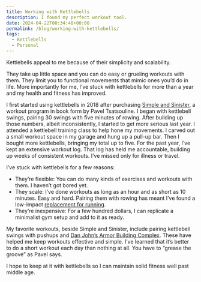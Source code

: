 ```yaml
---
title: Working with Kettlebells
description: I found my perfect workout tool.
date: 2024-04-22T00:34:48+00:00
permalink: /blog/working-with-kettlebells/
tags:
  - Kettlebells
  - Personal
---
```


Kettlebells appeal to me because of their simplicity and scalability.

They take up little space and you can do easy or grueling workouts with them. They limit you to functional movements that mimic ones you’d do in life. More importantly for me, I’ve stuck with kettlebells for more than a year and my health and fitness has improved.

I first started using kettlebells in 2018 after purchasing [Simple and Sinister](https://www.strongfirst.com/shop/books/simple-sinister-book/), a workout program in book form by Pavel Tsatsouline. I began with kettlebell swings, pairing 30 swings with five minutes of rowing. After building up those numbers, albeit inconsistently, I started to get more serious last year. I attended a kettlebell training class to help hone my movements. I carved out a small workout space in my garage and hung up a pull-up bar. Then I bought more kettlebells, bringing my total up to five. For the past year, I’ve kept an extensive workout log. That log has held me accountable, building up weeks of consistent workouts. I’ve missed only for illness or travel.

I’ve stuck with kettlebells for a few reasons:

- They’re flexible: You can do many kinds of exercises and workouts with them. I haven’t got bored yet.
- They scale: I’ve done workouts as long as an hour and as short as 10 minutes. Easy and hard. Pairing them with rowing has meant I’ve found a low-impact [replacement for running](/blog/running-again-maybe/).
- They’re inexpensive: For a few hundred dollars, I can replicate a minimalist gym setup and add to it as ready.

My favorite workouts, beside Simple and Sinister, include pairing kettlebell swings with pushups and [Dan John’s Armor Building Complex](https://www.youtube.com/watch?v=UyrYmwNWlhQ). These have helped me keep workouts effective and simple. I’ve learned that it’s better to do a short workout each day than nothing at all. You have to “grease the groove” as Pavel says.

I hope to keep at it with kettlebells so I can maintain solid fitness well past middle age.
